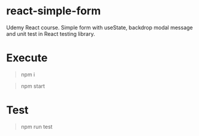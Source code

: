 # react-simple-form
Udemy React course. Simple form with useState, backdrop modal message and unit test in React testing library.

# Execute
> npm i

> npm start

# Test
> npm run test
